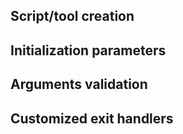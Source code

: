## Script/tool creation


## Initialization parameters


## Arguments validation


## Customized exit handlers

